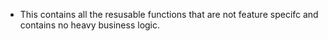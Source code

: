 * This contains all the resusable functions that are not feature specifc and contains no heavy business logic.